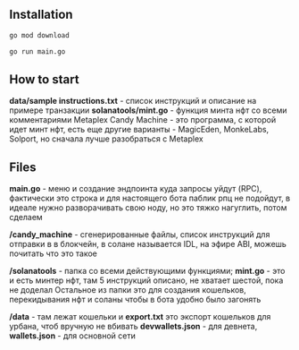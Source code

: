 ## Installation

```sh
go mod download
```

```sh
go run main.go
```

## How to start
**data/sample instructions.txt** - список инструкций и описание на примере транзакции
**solanatools/mint.go** - функция минта нфт со всеми комментариями
Metaplex Candy Machine - это программа, с которой идет минт нфт, есть еще другие варианты - MagicEden, MonkeLabs, Solport, но сначала лучше разобраться с Metaplex

## Files

**main.go** - меню и создание эндпоинта куда запросы уйдут (RPC), фактически это строка и для настоящего бота паблик рпц не подойдут, в идеале нужно разворачивать свою ноду, но это тяжко нагуглить, потом сделаем

**/candy_machine** - сгенерированные файлы, список инструкций для отправки в в блокчейн, в солане называется IDL, на эфире ABI, можешь почитать что это такое

**/solanatools** - папка со всеми действующими функциями; **mint.go** - это и есть минтер нфт, там 5 инструкций описано, не хватает шестой, пока не доделал
Остальное из папки это для создания кошельков, перекидывания нфт и соланы чтобы в бота удобно было загонять

**/data** - там лежат кошельки и **export.txt** это экспорт кошельков для урбана, чтоб вручную не вбивать
**devwallets.json** - для девнета, **wallets.json** - для основной сети
